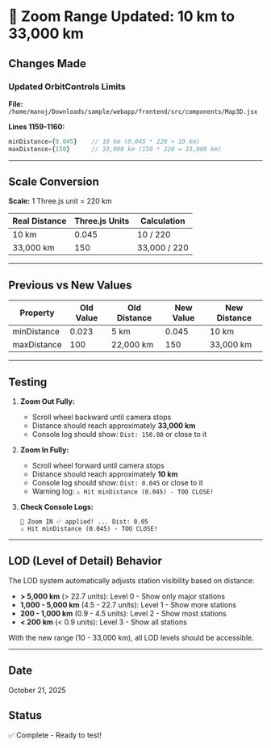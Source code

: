 # 🎯 Zoom Range Updated: 10 km to 33,000 km

## Changes Made

### Updated OrbitControls Limits

**File:** `/home/manoj/Downloads/sample/webapp/frontend/src/components/Map3D.jsx`

**Lines 1159-1160:**

```jsx
minDistance={0.045}    // 10 km (0.045 * 220 ≈ 10 km)
maxDistance={150}      // 33,000 km (150 * 220 = 33,000 km)
```

---

## Scale Conversion

**Scale:** 1 Three.js unit = 220 km

| Real Distance | Three.js Units | Calculation |
|---------------|----------------|-------------|
| 10 km         | 0.045          | 10 / 220    |
| 33,000 km     | 150            | 33,000 / 220|

---

## Previous vs New Values

| Property    | Old Value | Old Distance | New Value | New Distance |
|-------------|-----------|--------------|-----------|--------------|
| minDistance | 0.023     | 5 km         | 0.045     | 10 km        |
| maxDistance | 100       | 22,000 km    | 150       | 33,000 km    |

---

## Testing

1. **Zoom Out Fully:**
   - Scroll wheel backward until camera stops
   - Distance should reach approximately **33,000 km**
   - Console log should show: `Dist: 150.00` or close to it

2. **Zoom In Fully:**
   - Scroll wheel forward until camera stops
   - Distance should reach approximately **10 km**
   - Console log should show: `Dist: 0.045` or close to it
   - Warning log: `⚠️ Hit minDistance (0.045) - TOO CLOSE!`

3. **Check Console Logs:**
   ```
   🎯 Zoom IN ✅ applied! ... Dist: 0.05
   ⚠️ Hit minDistance (0.045) - TOO CLOSE!
   ```

---

## LOD (Level of Detail) Behavior

The LOD system automatically adjusts station visibility based on distance:

- **> 5,000 km** (> 22.7 units): Level 0 - Show only major stations
- **1,000 - 5,000 km** (4.5 - 22.7 units): Level 1 - Show more stations
- **200 - 1,000 km** (0.9 - 4.5 units): Level 2 - Show most stations
- **< 200 km** (< 0.9 units): Level 3 - Show all stations

With the new range (10 - 33,000 km), all LOD levels should be accessible.

---

## Date
October 21, 2025

## Status
✅ Complete - Ready to test!
